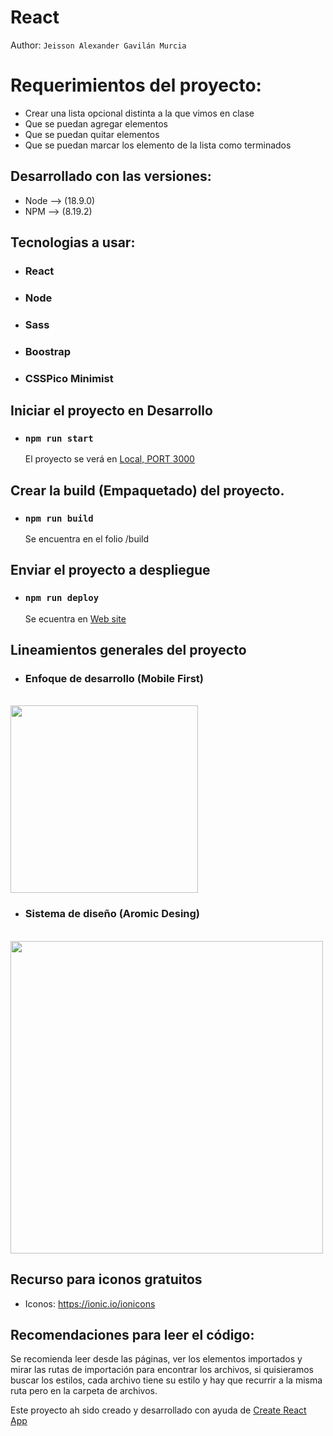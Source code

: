 # React

Author: `Jeisson Alexander Gavilán Murcia`

# Requerimientos del proyecto:

-   Crear una lista opcional distinta a la que vimos en clase
-   Que se puedan agregar elementos
-   Que se puedan quitar elementos
-   Que se puedan marcar los elemento de la lista como terminados

## Desarrollado con las versiones:

-   Node --> (18.9.0)
-   NPM --> (8.19.2)

## Tecnologias a usar:

-   ### React
-   ### Node
-   ### Sass
-   ### Boostrap
-   ### CSSPico Minimist

## Iniciar el proyecto en Desarrollo

-   ### `npm run start`
    El proyecto se verá en [Local, PORT 3000](http://localhost:3000)

## Crear la build (Empaquetado) del proyecto.

-   ### `npm run build`
    Se encuentra en el folio /build

## Enviar el proyecto a despliegue

-   ### `npm run deploy`
    Se ecuentra en [Web site](https://alexander206.github.io/bit08react/)

## Lineamientos generales del proyecto

-   ### Enfoque de desarrollo (Mobile First)

<br>
<img src="https://www.netone.com.ar/documentos/7/381_mobilefirst.png" width ="300px">
<br>

-   ### Sistema de diseño (Aromic Desing)

<br>
<img src="https://miro.medium.com/max/1400/1*fOVQj8dgr1Oobj3Uta24JQ.png" width ="500px">
<br>

## Recurso para iconos gratuitos

-   Iconos: https://ionic.io/ionicons

## Recomendaciones para leer el código:

Se recomienda leer desde las páginas, ver los elementos importados y mirar las rutas de importación para encontrar los archivos, si quisieramos buscar los estilos, cada archivo tiene su estilo y hay que recurrir a la misma ruta pero en la carpeta de archivos.

Este proyecto ah sido creado y desarrollado con ayuda de [Create React App](https://github.com/facebook/create-react-app)
